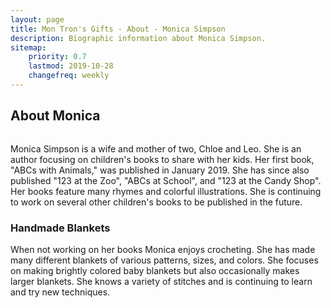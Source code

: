 ```yaml
---
layout: page
title: Mon Tron's Gifts - About - Monica Simpson
description: Biographic information about Monica Simpson. 
sitemap:
    priority: 0.7
    lastmod: 2019-10-28
    changefreq: weekly
---
```

## About Monica

<span class="image left"><img src="{{ site.baseurl }}/images/spotlight-picture.jpeg" alt="" /></span>

Monica Simpson is a wife and mother of two, Chloe and Leo. She is an author focusing on children's books to share with her kids. Her first book, "ABCs with Animals," was published in January 2019. She has since also published "123 at the Zoo", "ABCs at School", and "123 at the Candy Shop". Her books feature many rhymes and colorful illustrations. She is continuing to work on several other children's books to be published in the future.

### Handmade Blankets
<div class="box">
  <p>
  When not working on her books Monica enjoys crocheting.  She has made many different blankets of various patterns, sizes, and colors. She focuses on making brightly colored baby blankets but also occasionally makes larger blankets.  She knows a variety of stitches and is continuing to learn and try new techniques.
  </p>
</div>

<span class="image left"><img src="{{ site.baseurl }}/images/family-photo.jpeg" alt="" /></span>
